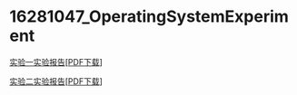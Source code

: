 # 16281047_OperatingSystemExperiment
[实验一实验报告](./lab1/16281047_lab1_report.md)\[[PDF下载](https://github.com/sunhanwu/16281047_OperatingSystemExperiment/raw/master/lab1/16281047_%E5%AD%99%E6%B1%89%E6%AD%A6_%E5%AE%89%E5%85%A81601_%E5%AE%9E%E9%AA%8C%E4%B8%80.pdf)]

[实验二实验报告](./lab2/16281047_lab2_report.md)\[[PDF下载](https://github.com/sunhanwu/16281047_OperatingSystemExperiment/raw/master/lab2/16281047_%E5%AD%99%E6%B1%89%E6%AD%A6_%E5%AE%89%E5%85%A81601_%E5%AE%9E%E9%AA%8C%E4%BA%8C.pdf)\]




